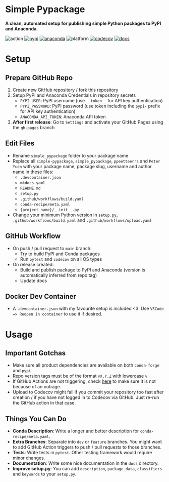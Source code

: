 # Simple Pypackage

**A clean, automated setup for publishing simple Python packages to PyPI and Anaconda.**

![action](https://img.shields.io/github/workflow/status/ppeetteerrs/simple-pypackage/build?logo=githubactions&logoColor=white)
[![pypi](https://img.shields.io/pypi/v/simple-pypackage.svg)](https://pypi.python.org/pypi/simple-pypackage)
[![anaconda](https://img.shields.io/conda/vn/ppeetteerrs/simple-pypackage?logo=anaconda)](https://anaconda.org/ppeetteerrs/simple-pypackage)
![platform](https://img.shields.io/conda/pn/ppeetteerrs/simple-pypackage?label=platform&color=blueviolet)
[![codecov](https://img.shields.io/codecov/c/github/ppeetteerrs/simple-pypackage?label=codecov&logo=codecov)](https://app.codecov.io/gh/ppeetteerrs/simple-pypackage)
[![docs](https://img.shields.io/github/deployments/ppeetteerrs/simple-pypackage/github-pages?label=docs&logo=readthedocs)](https://ppeetteerrs.github.io/simple-pypackage)

# Setup

## Prepare GitHub Repo
1. Create new GitHub repository / fork this repository
2. Setup PyPI and Anaconda Credentials in repository secrets
   - `PYPI_USER`: PyPI username (use `__token__` for API key authentication)
   - `PYPI_PASSWORD`: PyPI password (use token including the `pypi-` prefix for API key authentication)
   - `ANACONDA_API_TOKEN`: Anaconda API token
3. **After first release**: Go to `Settings` and activate your GitHub Pages using the `gh-pages` branch

## Edit Files
- Rename `simple_pypackage` folder to your package name
- Replace all `simple-pypackage`, `simple_pypackage`, `ppeetteerrs` and `Peter Yuen` with your package name, package slug, username and author name in these files:
	- `.devcontainer.json`
	- `mkdocs.yaml`
	- `README.md`
	- `setup.py`
	- `.github/workflows/build.yaml`
	- `conda-recipe/meta.yaml`
	- `{project_name}/__init__.py`
- Change your minimum Python version in `setup.py`, `.github/workflows/build.yaml` and `.github/workflows/upload.yaml`

## GitHub Workflow
- On push / pull request to `main` branch:
	- Try to build PyPI and Conda packages
	- Run `pytest` and `codecov` on all OS types
- On release created:
	- Build and publish package to PyPI and Anaconda (version is automatically inferred from repo tag)
	- Update docs

## Docker Dev Container
- A `.devcontainer.json` with my favourite setup is included <3. Use `VSCode => Reopen in container` to use it if desired.

# Usage

## **Important Gotchas**
- Make sure all product dependencies are available on both `conda-forge` and `pypi`
- Repo version tags must be of the format `vX.Y.Z` with lowercase `v`
- If GitHub Actions are not triggering, check [here](https://www.githubstatus.com/) to make sure it is not because of an outrage.
- Upload to Codecov might fail if you commit your repository too fast after creation / if you have not logged in to Codecov via GitHub. Just re-run the GitHub action in that case.

## Things You Can Do
- **Conda Description**: Write a longer and better description for `conda-recipe/meta.yaml`.
- **Extra Branches**: Separate into `dev` or `feature` branches. You might want to add GitHub Action triggers to push / pull requests to those branches.
- **Tests**: Write tests in `pytest`. Other testing framework would require minor changes.
- **Documentation**: Write some nice documentation in the `docs` directory.
- **Improve setup.py**: You can add `description`, `package_data`, `classifiers` and `keywords` to your `setup.py`.